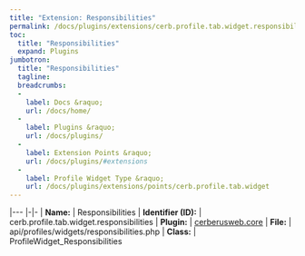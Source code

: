 ```yaml
---
title: "Extension: Responsibilities"
permalink: /docs/plugins/extensions/cerb.profile.tab.widget.responsibilities/
toc:
  title: "Responsibilities"
  expand: Plugins
jumbotron:
  title: "Responsibilities"
  tagline: 
  breadcrumbs:
  -
    label: Docs &raquo;
    url: /docs/home/
  -
    label: Plugins &raquo;
    url: /docs/plugins/
  -
    label: Extension Points &raquo;
    url: /docs/plugins/#extensions
  -
    label: Profile Widget Type &raquo;
    url: /docs/plugins/extensions/points/cerb.profile.tab.widget
---
```


|---
|-|-
| **Name:** | Responsibilities
| **Identifier (ID):** | cerb.profile.tab.widget.responsibilities
| **Plugin:** | [cerberusweb.core](/docs/plugins/cerberusweb.core/)
| **File:** | api/profiles/widgets/responsibilities.php
| **Class:** | ProfileWidget_Responsibilities

